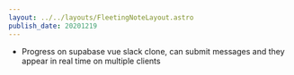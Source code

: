 ```yaml
---
layout: ../../layouts/FleetingNoteLayout.astro
publish_date: 20201219
---
```


- Progress on supabase vue slack clone, can submit messages and they appear in real time on multiple clients
